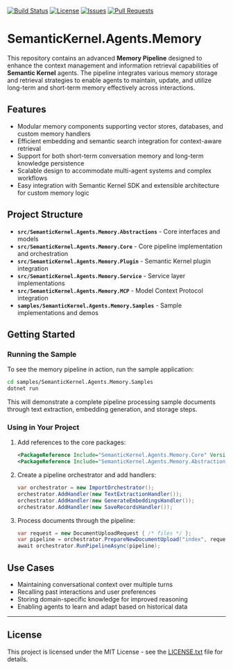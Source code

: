 [![Build Status](https://github.com/kbeaugrand/SemanticKernel.Agents.Memory/actions/workflows/ci.yml/badge.svg)](https://github.com/kbeaugrand/SemanticKernel.Agents.Memory/actions)
[![License](https://img.shields.io/github/license/kbeaugrand/SemanticKernel.Agents.Memory.svg)](https://github.com/kbeaugrand/SemanticKernel.Agents.Memory/blob/main/LICENSE)
[![Issues](https://img.shields.io/github/issues/kbeaugrand/SemanticKernel.Agents.Memory.svg)](https://github.com/kbeaugrand/SemanticKernel.Agents.Memory/issues)
[![Pull Requests](https://img.shields.io/github/issues-pr/kbeaugrand/SemanticKernel.Agents.Memory.svg)](https://github.com/kbeaugrand/SemanticKernel.Agents.Memory/pulls)

# SemanticKernel.Agents.Memory

This repository contains an advanced **Memory Pipeline** designed to enhance the context management and information retrieval capabilities of **Semantic Kernel** agents. The pipeline integrates various memory storage and retrieval strategies to enable agents to maintain, update, and utilize long-term and short-term memory effectively across interactions.

## Features

- Modular memory components supporting vector stores, databases, and custom memory handlers  
- Efficient embedding and semantic search integration for context-aware retrieval  
- Support for both short-term conversation memory and long-term knowledge persistence  
- Scalable design to accommodate multi-agent systems and complex workflows  
- Easy integration with Semantic Kernel SDK and extensible architecture for custom memory logic  

## Project Structure

- **`src/SemanticKernel.Agents.Memory.Abstractions`** - Core interfaces and models
- **`src/SemanticKernel.Agents.Memory.Core`** - Core pipeline implementation and orchestration
- **`src/SemanticKernel.Agents.Memory.Plugin`** - Semantic Kernel plugin integration
- **`src/SemanticKernel.Agents.Memory.Service`** - Service layer implementations
- **`src/SemanticKernel.Agents.Memory.MCP`** - Model Context Protocol integration
- **`samples/SemanticKernel.Agents.Memory.Samples`** - Sample implementations and demos

## Getting Started

### Running the Sample

To see the memory pipeline in action, run the sample application:

```bash
cd samples/SemanticKernel.Agents.Memory.Samples
dotnet run
```

This will demonstrate a complete pipeline processing sample documents through text extraction, embedding generation, and storage steps.

### Using in Your Project

1. Add references to the core packages:
   ```xml
   <PackageReference Include="SemanticKernel.Agents.Memory.Core" Version="1.0.0" />
   <PackageReference Include="SemanticKernel.Agents.Memory.Abstractions" Version="1.0.0" />
   ```

2. Create a pipeline orchestrator and add handlers:
   ```csharp
   var orchestrator = new ImportOrchestrator();
   orchestrator.AddHandler(new TextExtractionHandler());
   orchestrator.AddHandler(new GenerateEmbeddingsHandler());
   orchestrator.AddHandler(new SaveRecordsHandler());
   ```

3. Process documents through the pipeline:
   ```csharp
   var request = new DocumentUploadRequest { /* files */ };
   var pipeline = orchestrator.PrepareNewDocumentUpload("index", request, context);
   await orchestrator.RunPipelineAsync(pipeline);
   ```  

## Use Cases

- Maintaining conversational context over multiple turns  
- Recalling past interactions and user preferences  
- Storing domain-specific knowledge for improved reasoning  
- Enabling agents to learn and adapt based on historical data  

---

## License

This project is licensed under the MIT License - see the [LICENSE.txt](LICENSE.txt) file for details.
